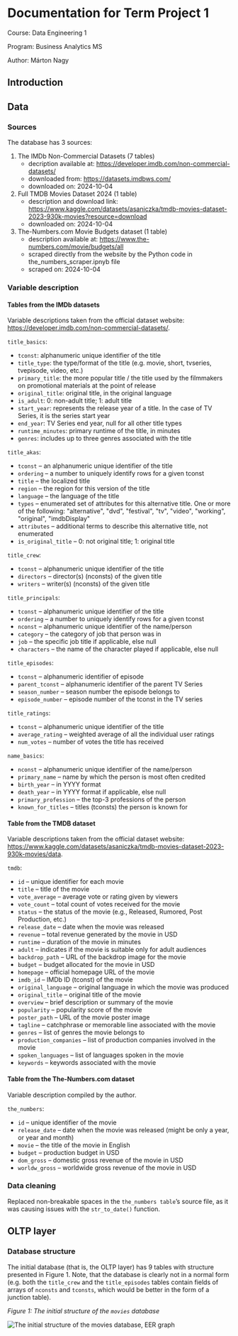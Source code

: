 # Documentation for Term Project 1
Course: Data Engineering 1

Program: Business Analytics MS

Author: Márton Nagy

## Introduction

## Data
### Sources
The database has 3 sources:
1. The IMDb Non-Commercial Datasets (7 tables)
   * decription available at: https://developer.imdb.com/non-commercial-datasets/
   * downloaded from: https://datasets.imdbws.com/
   * downloaded on: 2024-10-04
2. Full TMDB Movies Dataset 2024 (1 table)
   * description and download link: https://www.kaggle.com/datasets/asaniczka/tmdb-movies-dataset-2023-930k-movies?resource=download
   * downloaded on: 2024-10-04
3. The-Numbers.com Movie Budgets dataset (1 table)
   * description available at: https://www.the-numbers.com/movie/budgets/all
   * scraped directly from the website by the Python code in the_numbers_scraper.ipnyb file
   * scraped on: 2024-10-04
### Variable description
#### Tables from the IMDb datasets
Variable descriptions taken from the official dataset website: https://developer.imdb.com/non-commercial-datasets/.

`title_basics`:
* `tconst`: alphanumeric unique identifier of the title
* `title_type`: the type/format of the title (e.g. movie, short, tvseries, tvepisode, video, etc.)
* `primary_title`: the more popular title / the title used by the filmmakers on promotional materials at the point of release
* `original_title`: original title, in the original language
* `is_adult`: 0: non-adult title; 1: adult title
* `start_year`: represents the release year of a title. In the case of TV Series, it is the series start year
* `end_year`: TV Series end year, null for all other title types
* `runtime_minutes`: primary runtime of the title, in minutes
* `genres`: includes up to three genres associated with the title

`title_akas`:
* `tconst` – an alphanumeric unique identifier of the title
* `ordering` – a number to uniquely identify rows for a given tconst
* `title` – the localized title
* `region` – the region for this version of the title
* `language` – the language of the title
* `types` – enumerated set of attributes for this alternative title. One or more of the following: "alternative", "dvd", "festival", "tv", "video", "working", "original", "imdbDisplay"
* `attributes` – additional terms to describe this alternative title, not enumerated
* `is_original_title` – 0: not original title; 1: original title

`title_crew`:
* `tconst` – alphanumeric unique identifier of the title
* `directors` – director(s) (nconsts) of the given title
* `writers` – writer(s) (nconsts) of the given title

`title_principals`:
* `tconst` – alphanumeric unique identifier of the title
* `ordering` – a number to uniquely identify rows for a given tconst
* `nconst` – alphanumeric unique identifier of the name/person
* `category` – the category of job that person was in
* `job` – the specific job title if applicable, else null
* `characters` – the name of the character played if applicable, else null

`title_episodes`:
* `tconst` – alphanumeric identifier of episode
* `parent_tconst` – alphanumeric identifier of the parent TV Series
* `season_number` – season number the episode belongs to
* `episode_number` – episode number of the tconst in the TV series

`title_ratings`:
* `tconst` – alphanumeric unique identifier of the title
* `average_rating` – weighted average of all the individual user ratings
* `num_votes` – number of votes the title has received

`name_basics`:
* `nconst` – alphanumeric unique identifier of the name/person
* `primary_name` – name by which the person is most often credited
* `birth_year` – in YYYY format
* `death_year` – in YYYY format if applicable, else null
* `primary_profession` – the top-3 professions of the person
* `known_for_titles` – titles (tconsts) the person is known for

#### Table from the TMDB dataset
Variable descriptions taken from the official dataset website: https://www.kaggle.com/datasets/asaniczka/tmdb-movies-dataset-2023-930k-movies/data.

`tmdb`:
* `id` – unique identifier for each movie
* `title` – title of the movie
* `vote_average` – average vote or rating given by viewers
* `vote_count` – total count of votes received for the movie
* `status` – the status of the movie (e.g., Released, Rumored, Post Production, etc.)
* `release_date` – date when the movie was released
* `revenue` – total revenue generated by the movie in USD
* `runtime` – duration of the movie in minutes
* `adult` – indicates if the movie is suitable only for adult audiences
* `backdrop_path` – URL of the backdrop image for the movie
* `budget` – budget allocated for the movie in USD
* `homepage` – official homepage URL of the movie
* `imdb_id` – IMDb ID (tconst) of the movie
* `original_language` – original language in which the movie was produced
* `original_title` – original title of the movie
* `overview` – brief description or summary of the movie
* `popularity` – popularity score of the movie
* `poster_path` – URL of the movie poster image
* `tagline` – catchphrase or memorable line associated with the movie
* `genres` – list of genres the movie belongs to
* `production_companies` – list of production companies involved in the movie
* `spoken_languages` – list of languages spoken in the movie
* `keywords` – keywords associated with the movie

#### Table from the The-Numbers.com dataset
Variable description compiled by the author.

`the_numbers`:
* `id` – unique identifier of the movie
* `release_date` – date when the movie was released (might be only a year, or year and month)
* `movie` – the title of the movie in English
* `budget` – production budget in USD
* `dom_gross` – domestic gross revenue of the movie in USD
* `worldw_gross` – worldwide gross revenue of the movie in USD

### Data cleaning
Replaced non-breakable spaces in the `the_numbers table`’s source file, as it was causing issues with the `str_to_date()` function.

## OLTP layer
### Database structure
The initial database (that is, the OLTP layer) has 9 tables with structure presented in Figure 1. Note, that the database is clearly not in a normal form (e.g. both the `title_crew` and the `title_episodes` tables contain fields of arrays of `nconsts` and `tconsts`, which would be better in the form of a junction table).

*Figure 1: The initial structure of the `movies` database*

![The initial structure of the movies database, EER graph]()

